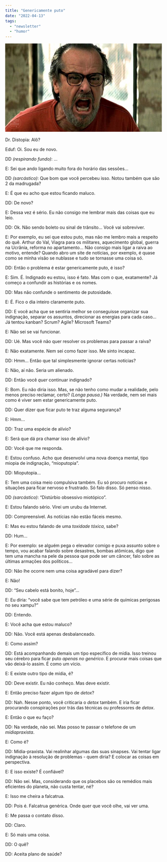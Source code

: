 ```yaml
---
title: "Genericamente puto"
date: "2022-04-13"
tags: 
  - "newsletter"
  - "humor"
---
```


![anger(1).jpg](images/730ac5b7-8a92-4fdf-b913-fd8544309aa4.jpg)

Dr. Distopia: Alô?

Eduf: Oi. Sou eu de novo.

DD _(respirando fundo)_: ...

E: Sei que ando ligando muito fora do horário das sessões...

DD _(sarcástico)_: Que bom que você percebeu isso. Notou também que são 2 da madrugada?

E: É que eu acho que estou ficando maluco.

DD: De novo?

E: Dessa vez é sério. Eu não consigo me lembrar mais das coisas que eu leio.

DD: Ok. Não sendo boleto ou sinal de trânsito... Você vai sobreviver.

E: Por exemplo, eu sei que estou puto, mas não me lembro mais a respeito do quê. Arthur do Val, Viagra para os militares, aquecimento global, guerra na Ucrânia, reforma no apartamento... Não consigo mais ligar a raiva ao motivo, entende? Quando abro um site de notícias, por exemplo, é quase como se minha visão se nublasse e tudo se tornasse uma coisa só.

DD: Então o problema é estar genericamente puto, é isso?

E: Sim. É. Indignado eu estou, isso é fato. Mas com o que, exatamente? Já começo a confundir as histórias e os nomes.

DD: Mas não confunde o sentimento de putosidade.

E: É. Fico o dia inteiro claramente puto.

DD: E você acha que se sentiria melhor se conseguisse organizar sua indignação, separar os assuntos, direcionar as energias para cada caso... Já tentou kanban? Scrum? Agile? Microsoft Teams?

E: Não sei se vai funcionar.

DD: Ué. Mas você não quer resolver os problemas para passar a raiva?

E: Não exatamente. Nem sei como fazer isso. Me sinto incapaz.

DD: Hmm... Então que tal simplesmente ignorar certas notícias?

E: Não, aí não. Seria um alienado.

DD: Então você _quer_ continuar indignado?

E: Bom. Eu não diria isso. Mas, se não tenho como mudar a realidade, pelo menos preciso reclamar, certo? _(Longa pausa.)_ Na verdade, nem sei mais como é viver sem estar genericamente puto.

DD: Quer dizer que ficar puto te traz alguma segurança?

E: Hmm...

DD: Traz uma espécie de alívio?

E: Será que dá pra chamar isso de alívio?

DD: Você que me responda.

E: Estou confuso. Acho que desenvolvi uma nova doença mental, tipo miopia de indignação, “mioputopia”.

DD: Mioputopia...

E: Tem uma coisa meio compulsiva também. Eu só procuro notícias e situações para ficar nervoso e frustrado. Só falo disso. Só penso nisso.

DD _(sarcástico)_: “Distúrbio obsessivo miotópico”.

E: Estou falando sério. Virei um urubu da Internet.

DD: Compreensível. As notícias não estão fáceis mesmo.

E: Mas eu estou falando de uma _toxidade tóxica_, sabe?

DD: Hum...

E: Por exemplo: se alguém pega o elevador comigo e puxa assunto sobre o tempo, vou acabar falando sobre desastres, bombas atômicas, digo que tem uma mancha na pele da pessoa que pode ser um câncer, falo sobre as últimas armações dos políticos...

DD: Não lhe ocorre nem uma coisa agradável para dizer?

E: Não!

DD: “Seu cabelo está bonito, hoje”...

E: Eu diria: “você sabe que tem petróleo e uma série de químicas perigosas no seu xampu?”

DD: Entendo.

E: Você acha que estou maluco?

DD: Não. Você está apenas desbalanceado.

E: Como assim?

DD: Está acompanhando demais um tipo específico de mídia. Isso treinou seu cérebro para ficar puto _apenas no genérico_. E procurar mais coisas que vão deixá-lo assim. É como um vício.

E: E existe outro tipo de mídia, é?

DD: Deve existir. Eu não conheço. Mas deve existir.

E: Então preciso fazer algum tipo de _detox_?

DD: Nah. Nesse ponto, você criticaria o _detox_ também. E iria ficar procurando conspirações por trás das técnicas ou professores de _detox_.

E: Então o que eu faço?

DD: Na verdade, não sei. Mas posso te passar o telefone de um _mídiapraxista_.

E: Como é?

DD: Mídia-praxista. Vai realinhar algumas das suas sinapses. Vai tentar ligar indignação à resolução de problemas - quem diria? E colocar as coisas em perspectiva.

E: E isso existe? É confiável?

DD: Não sei. Mas, considerando que os placebos são os remédios mais eficientes do planeta, não custa tentar, né?

E: Isso me cheira a falcatrua.

DD: Pois é. Falcatrua genérica. Onde quer que você olhe, vai ver uma.

E: Me passa o contato disso.

DD: Claro.

E: Só mais uma coisa.

DD: O quê?

DD: Aceita plano de saúde?
